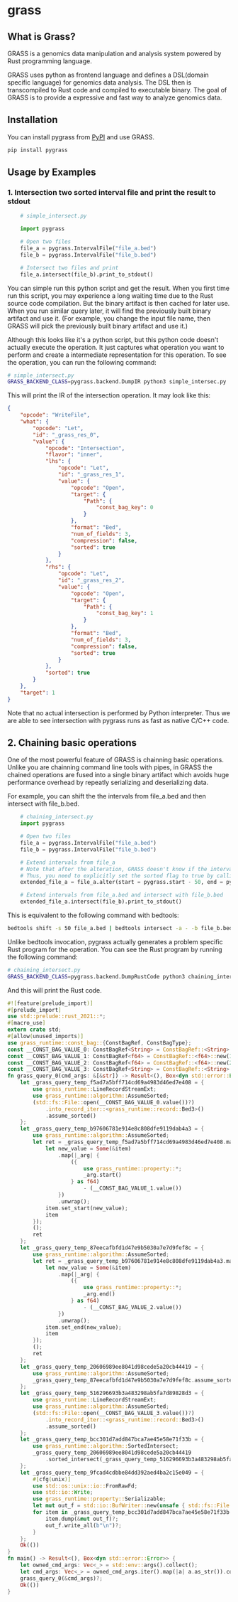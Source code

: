 # grass

## What is Grass?

GRASS is a genomics data manipulation and analysis system powered by Rust programming language.

GRASS uses python as frontend language and defines a DSL(domain specific language) for genomics data analysis. The DSL then is transcompiled to Rust code and compiled to executable binary. The goal of GRASS is to provide a expressive and fast way to analyze genomics data.

## Installation

You can install pygrass from [PyPI](https://pypi.python.org/pypi/pygrass) and use GRASS.

```bash
pip install pygrass
```

## Usage by Examples

### 1. Intersection two sorted interval file and print the result to stdout

```python
    # simple_intersect.py

    import pygrass

    # Open two files
    file_a = pygrass.IntervalFile("file_a.bed")
    file_b = pygrass.IntervalFile("file_b.bed")

    # Intersect two files and print
    file_a.intersect(file_b).print_to_stdout()
```

You can simple run this python script and get the result. When you first time run this script,
you may experience a long waiting time due to the Rust source code compilation. But the binary artifact is then cached for later use. When you run similar query later, it will find the previously
built binary artifact and use it. (For example, you change the input file name, then GRASS will pick
the previously built binary artifact and use it.)

Although this looks like it's a python script, but this python code doesn't actually execute the 
operation. It just captures what operation you want to perform and create a intermediate representation
for this operation. To see the operation, you can run the following command:

```bash
# simple_intersect.py
GRASS_BACKEND_CLASS=pygrass.backend.DumpIR python3 simple_intersec.py
```

This will print the IR of the intersection operation. It may look like this:

```json
{
    "opcode": "WriteFile",
    "what": {
        "opcode": "Let",
        "id": "_grass_res_0",
        "value": {
            "opcode": "Intersection",
            "flavor": "inner",
            "lhs": {
                "opcode": "Let",
                "id": "_grass_res_1",
                "value": {
                    "opcode": "Open",
                    "target": {
                        "Path": {
                            "const_bag_key": 0
                        }
                    },
                    "format": "Bed",
                    "num_of_fields": 3,
                    "compression": false,
                    "sorted": true
                }
            },
            "rhs": {
                "opcode": "Let",
                "id": "_grass_res_2",
                "value": {
                    "opcode": "Open",
                    "target": {
                        "Path": {
                            "const_bag_key": 1
                        }
                    },
                    "format": "Bed",
                    "num_of_fields": 3,
                    "compression": false,
                    "sorted": true
                }
            },
            "sorted": true
        }
    },
    "target": 1
}
```

Note that no actual intersection is performed by Python interpreter.
Thus we are able to see intersection with pygrass runs as fast as native C/C++ code.

## 2. Chaining basic operations

One of the most powerful feature of GRASS is chainning basic operations.
Unlike you are chainning command line tools with pipes, in GRASS the chained operations are fused into
a single binary artifact which avoids huge performance overhead by repeatly serializing and deserializing data.

For example, you can shift the the intervals from file_a.bed and then intersect with file_b.bed.

```python
    # chaining_intersect.py
    import pygrass

    # Open two files
    file_a = pygrass.IntervalFile("file_a.bed")
    file_b = pygrass.IntervalFile("file_b.bed")

    # Extend intervals from file_a
    # Note that after the alteration, GRASS doesn't know if the intervals are sorted or not.
    # Thus, you need to explicitly set the sorted flag to true by calling `assume_sorted` method.
    extended_file_a = file_a.alter(start = pygrass.start - 50, end = pygrass.end - 50).assume_sorted()

    # Extend intervals from file_a.bed and intersect with file_b.bed
    extended_file_a.intersect(file_b).print_to_stdout()
```

This is equivalent to the following command with bedtools:

```bash
bedtools shift -s 50 file_a.bed | bedtools intersect -a - -b file_b.bed
```

Unlike bedtools invocation, pygrass actually generates a problem specific Rust program for the operation.
You can see the Rust program by running the following command:

```bash
# chaining_intersect.py
GRASS_BACKEND_CLASS=pygrass.backend.DumpRustCode python3 chaining_intersect.py
```

And this will print the Rust code.

```rust
#![feature(prelude_import)]
#[prelude_import]
use std::prelude::rust_2021::*;
#[macro_use]
extern crate std;
#[allow(unused_imports)]
use grass_runtime::const_bag::{ConstBagRef, ConstBagType};
const __CONST_BAG_VALUE_0: ConstBagRef<String> = ConstBagRef::<String>::new(0);
const __CONST_BAG_VALUE_1: ConstBagRef<f64> = ConstBagRef::<f64>::new(1);
const __CONST_BAG_VALUE_2: ConstBagRef<f64> = ConstBagRef::<f64>::new(2);
const __CONST_BAG_VALUE_3: ConstBagRef<String> = ConstBagRef::<String>::new(3);
fn grass_query_0(cmd_args: &[&str]) -> Result<(), Box<dyn std::error::Error>> {
    let _grass_query_temp_f5ad7a5bff714cd69a4983d46ed7e408 = {
        use grass_runtime::LineRecordStreamExt;
        use grass_runtime::algorithm::AssumeSorted;
        (std::fs::File::open(__CONST_BAG_VALUE_0.value())?)
            .into_record_iter::<grass_runtime::record::Bed3>()
            .assume_sorted()
    };
    let _grass_query_temp_b97606781e914e8c808dfe9119dab4a3 = {
        use grass_runtime::algorithm::AssumeSorted;
        let ret = _grass_query_temp_f5ad7a5bff714cd69a4983d46ed7e408.map(|mut item| {
            let new_value = Some(&item)
                .map(|_arg| {
                    ({
                        use grass_runtime::property::*;
                        _arg.start()
                    } as f64)
                        - (__CONST_BAG_VALUE_1.value())
                })
                .unwrap();
            item.set_start(new_value);
            item
        });
        ();
        ret
    };
    let _grass_query_temp_87eecafbfd1d47e9b5030a7e7d9fef8c = {
        use grass_runtime::algorithm::AssumeSorted;
        let ret = _grass_query_temp_b97606781e914e8c808dfe9119dab4a3.map(|mut item| {
            let new_value = Some(&item)
                .map(|_arg| {
                    ({
                        use grass_runtime::property::*;
                        _arg.end()
                    } as f64)
                        - (__CONST_BAG_VALUE_2.value())
                })
                .unwrap();
            item.set_end(new_value);
            item
        });
        ();
        ret
    };
    let _grass_query_temp_20606989ee8041d98cede5a20cb44419 = {
        use grass_runtime::algorithm::AssumeSorted;
        _grass_query_temp_87eecafbfd1d47e9b5030a7e7d9fef8c.assume_sorted()
    };
    let _grass_query_temp_516296693b3a483298ab5fa7d89828d3 = {
        use grass_runtime::LineRecordStreamExt;
        use grass_runtime::algorithm::AssumeSorted;
        (std::fs::File::open(__CONST_BAG_VALUE_3.value())?)
            .into_record_iter::<grass_runtime::record::Bed3>()
            .assume_sorted()
    };
    let _grass_query_temp_bcc301d7add847bca7ae45e58e71f33b = {
        use grass_runtime::algorithm::SortedIntersect;
        _grass_query_temp_20606989ee8041d98cede5a20cb44419
            .sorted_intersect(_grass_query_temp_516296693b3a483298ab5fa7d89828d3)
    };
    let _grass_query_temp_9fcad4cdbbe84dd392aed4ba2c15e049 = {
        #[cfg(unix)]
        use std::os::unix::io::FromRawFd;
        use std::io::Write;
        use grass_runtime::property::Serializable;
        let mut out_f = std::io::BufWriter::new(unsafe { std::fs::File::from_raw_fd(1i32) });
        for item in _grass_query_temp_bcc301d7add847bca7ae45e58e71f33b {
            item.dump(&mut out_f)?;
            out_f.write_all(b"\n")?;
        }
    };
    Ok(())
}
fn main() -> Result<(), Box<dyn std::error::Error>> {
    let owned_cmd_args: Vec<_> = std::env::args().collect();
    let cmd_args: Vec<_> = owned_cmd_args.iter().map(|a| a.as_str()).collect();
    grass_query_0(&cmd_args)?;
    Ok(())
}
```
